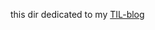 this dir dedicated to my [TIL-blog](https://github.com/nastasyafedotovna/andersen-devops-course/blob/main/TIL/til.md)
